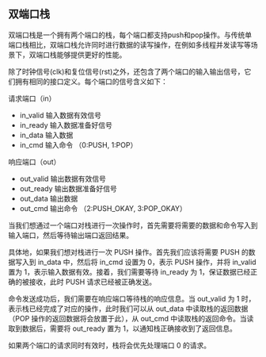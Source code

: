 
## 双端口栈

双端口栈是一个拥有两个端口的栈，每个端口都支持push和pop操作。与传统单端口栈相比，双端口栈允许同时进行数据的读写操作，在例如多线程并发读写等场景下，双端口栈能够提供更好的性能。

除了时钟信号(clk)和复位信号(rst)之外，还包含了两个端口的输入输出信号，它们拥有相同的接口定义。每个端口的信号含义如下：

请求端口（in）
- in_valid 输入数据有效信号
- in_ready 输入数据准备好信号
- in_data 输入数据
- in_cmd 输入命令 （0:PUSH, 1:POP）

响应端口（out）
- out_valid 输出数据有效信号
- out_ready 输出数据准备好信号
- out_data 输出数据
- out_cmd 输出命令 （2:PUSH_OKAY, 3:POP_OKAY）

当我们想通过一个端口对栈进行一次操作时，首先需要将需要的数据和命令写入到输入端口，然后等待输出端口返回结果。

具体地，如果我们想对栈进行一次 PUSH 操作。首先我们应该将需要 PUSH 的数据写入到 in_data 中，然后将 in_cmd 设置为 0，表示 PUSH 操作，并将 in_valid 置为 1，表示输入数据有效。接着，我们需要等待 in_ready 为 1，保证数据已经正确的被接收，此时 PUSH 请求已经被正确发送。

命令发送成功后，我们需要在响应端口等待栈的响应信息。当 out_valid 为 1 时，表示栈已经完成了对应的操作，此时我们可以从 out_data 中读取栈的返回数据（POP 操作的返回数据将会放置于此），从 out_cmd 中读取栈的返回命令。当读取到数据后，需要将 out_ready 置为 1，以通知栈正确接收到了返回信息。

如果两个端口的请求同时有效时，栈将会优先处理端口 0 的请求。
